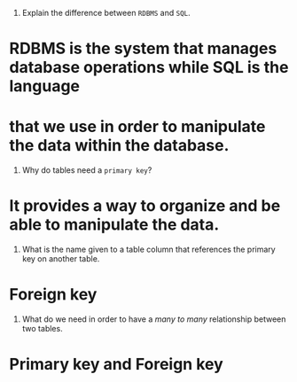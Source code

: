 1. Explain the difference between `RDBMS` and `SQL`.
#   RDBMS is the system that manages database operations while SQL is the language
#   that we use in order to manipulate the data within the database.

1. Why do tables need a `primary key`?
#   It provides a way to organize and be able to manipulate the data.

1. What is the name given to a table column that references the primary key on another table.
#  Foreign key

1. What do we need in order to have a _many to many_ relationship between two tables.
#   Primary key and Foreign key